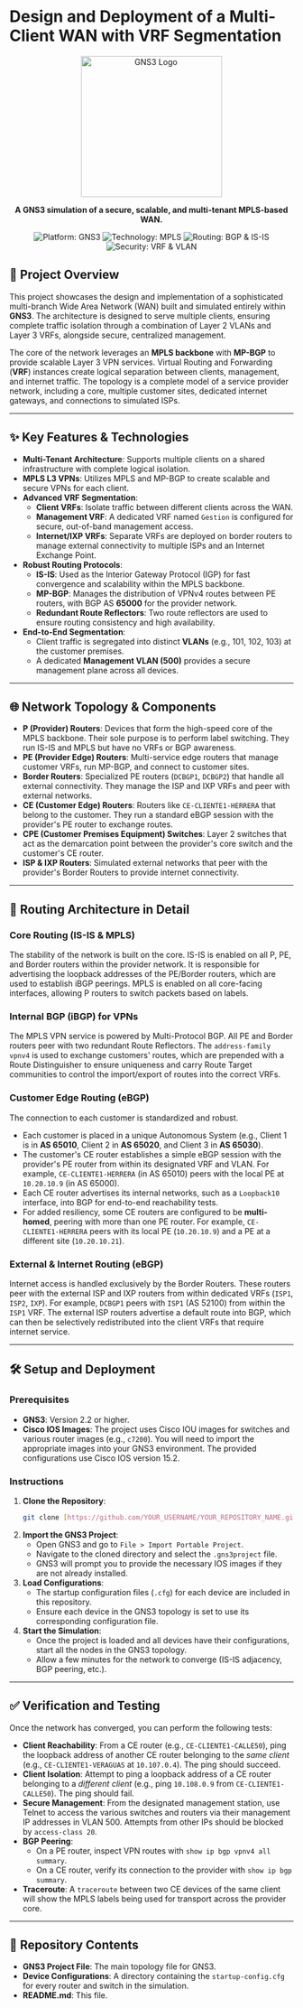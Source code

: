 # Design and Deployment of a Multi-Client WAN with VRF Segmentation

<p align="center">
  <img src="https://www.gns3.com/assets/images/logo-colour.svg" alt="GNS3 Logo" width="250">
</p>
<p align="center">
  <strong>A GNS3 simulation of a secure, scalable, and multi-tenant MPLS-based WAN.</strong>
</p>

<p align="center">
  <img src="https://img.shields.io/badge/Platform-GNS3-blue" alt="Platform: GNS3">
  <img src="https://img.shields.io/badge/Technology-MPLS-orange" alt="Technology: MPLS">
  <img src="https://img.shields.io/badge/Routing-MP--BGP%20%26%20IS--IS-green" alt="Routing: BGP & IS-IS">
  <img src="https://img.shields.io/badge/Security-VRF%20%26%20VLAN-red" alt="Security: VRF & VLAN">
</p>

## 📖 Project Overview

This project showcases the design and implementation of a sophisticated multi-branch Wide Area Network (WAN) built and simulated entirely within **GNS3**. The architecture is designed to serve multiple clients, ensuring complete traffic isolation through a combination of Layer 2 VLANs and Layer 3 VRFs, alongside secure, centralized management.

The core of the network leverages an **MPLS backbone** with **MP-BGP** to provide scalable Layer 3 VPN services. Virtual Routing and Forwarding (**VRF**) instances create logical separation between clients, management, and internet traffic. The topology is a complete model of a service provider network, including a core, multiple customer sites, dedicated internet gateways, and connections to simulated ISPs.

---

## ✨ Key Features & Technologies

* **Multi-Tenant Architecture**: Supports multiple clients on a shared infrastructure with complete logical isolation.
* **MPLS L3 VPNs**: Utilizes MPLS and MP-BGP to create scalable and secure VPNs for each client.
* **Advanced VRF Segmentation**:
    * **Client VRFs**: Isolate traffic between different clients across the WAN.
    * **Management VRF**: A dedicated VRF named `Gestion` is configured for secure, out-of-band management access.
    * **Internet/IXP VRFs**: Separate VRFs are deployed on border routers to manage external connectivity to multiple ISPs and an Internet Exchange Point.
* **Robust Routing Protocols**:
    * **IS-IS**: Used as the Interior Gateway Protocol (IGP) for fast convergence and scalability within the MPLS backbone.
    * **MP-BGP**: Manages the distribution of VPNv4 routes between PE routers, with BGP AS **65000** for the provider network.
    * **Redundant Route Reflectors**: Two route reflectors are used to ensure routing consistency and high availability.
* **End-to-End Segmentation**:
    * Client traffic is segregated into distinct **VLANs** (e.g., 101, 102, 103) at the customer premises.
    * A dedicated **Management VLAN (500)** provides a secure management plane across all devices.

---

## 🌐 Network Topology & Components

* **P (Provider) Routers**: Devices that form the high-speed core of the MPLS backbone. Their sole purpose is to perform label switching. They run IS-IS and MPLS but have no VRFs or BGP awareness.
* **PE (Provider Edge) Routers**: Multi-service edge routers that manage customer VRFs, run MP-BGP, and connect to customer sites.
* **Border Routers**: Specialized PE routers (`DCBGP1`, `DCBGP2`) that handle all external connectivity. They manage the ISP and IXP VRFs and peer with external networks.
* **CE (Customer Edge) Routers**: Routers like `CE-CLIENTE1-HERRERA` that belong to the customer. They run a standard eBGP session with the provider's PE router to exchange routes.
* **CPE (Customer Premises Equipment) Switches**: Layer 2 switches that act as the demarcation point between the provider's core switch and the customer's CE router.
* **ISP & IXP Routers**: Simulated external networks that peer with the provider's Border Routers to provide internet connectivity.

---

## 🔬 Routing Architecture in Detail

### Core Routing (IS-IS & MPLS)

The stability of the network is built on the core. IS-IS is enabled on all P, PE, and Border routers within the provider network. It is responsible for advertising the loopback addresses of the PE/Border routers, which are used to establish iBGP peerings. MPLS is enabled on all core-facing interfaces, allowing P routers to switch packets based on labels.

### Internal BGP (iBGP) for VPNs

The MPLS VPN service is powered by Multi-Protocol BGP. All PE and Border routers peer with two redundant Route Reflectors. The `address-family vpnv4` is used to exchange customers' routes, which are prepended with a Route Distinguisher to ensure uniqueness and carry Route Target communities to control the import/export of routes into the correct VRFs.

### Customer Edge Routing (eBGP)

The connection to each customer is standardized and robust.
* Each customer is placed in a unique Autonomous System (e.g., Client 1 is in **AS 65010**, Client 2 in **AS 65020**, and Client 3 in **AS 65030**).
* The customer's CE router establishes a simple eBGP session with the provider's PE router from within its designated VRF and VLAN. For example, `CE-CLIENTE1-HERRERA` (in AS 65010) peers with the local PE at `10.20.10.9` (in AS 65000).
* Each CE router advertises its internal networks, such as a `Loopback10` interface, into BGP for end-to-end reachability tests.
* For added resiliency, some CE routers are configured to be **multi-homed**, peering with more than one PE router. For example, `CE-CLIENTE1-HERRERA` peers with its local PE (`10.20.10.9`) and a PE at a different site (`10.20.10.21`).

### External & Internet Routing (eBGP)

Internet access is handled exclusively by the Border Routers. These routers peer with the external ISP and IXP routers from within dedicated VRFs (`ISP1`, `ISP2`, `IXP`). For example, `DCBGP1` peers with `ISP1` (AS 52100) from within the `ISP1` VRF. The external ISP routers advertise a default route into BGP, which can then be selectively redistributed into the client VRFs that require internet service.

---

## 🛠️ Setup and Deployment

### Prerequisites

* **GNS3**: Version 2.2 or higher.
* **Cisco IOS Images**: The project uses Cisco IOU images for switches and various router images (e.g., `c7200`). You will need to import the appropriate images into your GNS3 environment. The provided configurations use Cisco IOS version 15.2.

### Instructions

1.  **Clone the Repository**:
    ```bash
    git clone [https://github.com/YOUR_USERNAME/YOUR_REPOSITORY_NAME.git](https://github.com/YOUR_USERNAME/YOUR_REPOSITORY_NAME.git)
    ```
2.  **Import the GNS3 Project**:
    * Open GNS3 and go to `File > Import Portable Project`.
    * Navigate to the cloned directory and select the `.gns3project` file.
    * GNS3 will prompt you to provide the necessary IOS images if they are not already installed.
3.  **Load Configurations**:
    * The startup configuration files (`.cfg`) for each device are included in this repository.
    * Ensure each device in the GNS3 topology is set to use its corresponding configuration file.
4.  **Start the Simulation**:
    * Once the project is loaded and all devices have their configurations, start all the nodes in the GNS3 topology.
    * Allow a few minutes for the network to converge (IS-IS adjacency, BGP peering, etc.).

---

## ✅ Verification and Testing

Once the network has converged, you can perform the following tests:

* **Client Reachability**: From a CE router (e.g., `CE-CLIENTE1-CALLE50`), ping the loopback address of another CE router belonging to the *same client* (e.g., `CE-CLIENTE1-VERAGUAS` at `10.107.0.4`). The ping should succeed.
* **Client Isolation**: Attempt to ping a loopback address of a CE router belonging to a *different client* (e.g., ping `10.108.0.9` from `CE-CLIENTE1-CALLE50`). The ping should fail.
* **Secure Management**: From the designated management station, use Telnet to access the various switches and routers via their management IP addresses in VLAN 500. Attempts from other IPs should be blocked by `access-class 20`.
* **BGP Peering**:
    * On a PE router, inspect VPN routes with `show ip bgp vpnv4 all summary`.
    * On a CE router, verify its connection to the provider with `show ip bgp summary`.
* **Traceroute**: A `traceroute` between two CE devices of the same client will show the MPLS labels being used for transport across the provider core.

---

## 📁 Repository Contents

* **GNS3 Project File**: The main topology file for GNS3.
* **Device Configurations**: A directory containing the `startup-config.cfg` for every router and switch in the simulation.
* **README.md**: This file.

